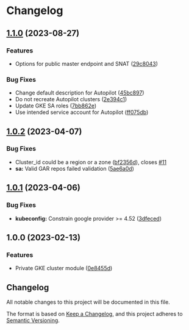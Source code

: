 # Changelog

## [1.1.0](https://github.com/memes/terraform-google-private-gke-cluster/compare/v1.0.2...v1.1.0) (2023-08-27)


### Features

* Options for public master endpoint and SNAT ([29c8043](https://github.com/memes/terraform-google-private-gke-cluster/commit/29c8043af1d344ebb8efbded7f7421b78f7d7aac))


### Bug Fixes

* Change default description for Autopilot ([45bc897](https://github.com/memes/terraform-google-private-gke-cluster/commit/45bc897dd7ed19eeeef7efeb14ded4754b87aacf))
* Do not recreate Autopilot clusters ([2e394c1](https://github.com/memes/terraform-google-private-gke-cluster/commit/2e394c195dabce2e6e61b9af00807539b563df7f))
* Update GKE SA roles ([7bb862e](https://github.com/memes/terraform-google-private-gke-cluster/commit/7bb862ed5b4b20497fc54d9efafda73242ff7431))
* Use intended service account for Autopilot ([ff075db](https://github.com/memes/terraform-google-private-gke-cluster/commit/ff075db72ba0ed1ad04c34cc1e57d28f5be567a2))

## [1.0.2](https://github.com/memes/terraform-google-private-gke-cluster/compare/v1.0.1...v1.0.2) (2023-04-07)


### Bug Fixes

* Cluster_id could be a region or a zone ([bf2356d](https://github.com/memes/terraform-google-private-gke-cluster/commit/bf2356d0a82f24511456080ece7acb25d3858d74)), closes [#11](https://github.com/memes/terraform-google-private-gke-cluster/issues/11)
* **sa:** Valid GAR repos failed validation ([5ae6a0d](https://github.com/memes/terraform-google-private-gke-cluster/commit/5ae6a0d942ca9fd32c0d49d339f94702ce2f3021))

## [1.0.1](https://github.com/memes/terraform-google-private-gke-cluster/compare/v1.0.0...v1.0.1) (2023-04-06)


### Bug Fixes

* **kubeconfig:** Constrain google provider &gt;= 4.52 ([3dfeced](https://github.com/memes/terraform-google-private-gke-cluster/commit/3dfeced56c454715ab9f353bb06d5853f41eda02))

## 1.0.0 (2023-02-13)


### Features

* Private GKE cluster module ([0e8455d](https://github.com/memes/terraform-google-private-gke-cluster/commit/0e8455d2bd2778e96fe2433f00c9dbd064fba41f))

## Changelog

<!-- markdownlint-disable MD024 -->

All notable changes to this project will be documented in this file.

The format is based on [Keep a Changelog](https://keepachangelog.com/en/1.0.0/),
and this project adheres to [Semantic Versioning](https://semver.org/spec/v2.0.0.html).
